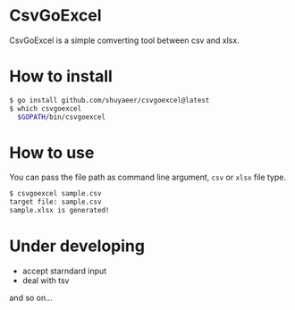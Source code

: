 # CsvGoExcel

CsvGoExcel is a simple comverting tool between csv and xlsx.

# How to install

```bash
$ go install github.com/shuyaeer/csvgoexcel@latest
$ which csvgoexcel
  $GOPATH/bin/csvgoexcel
```

# How to use

You can pass the file path as command line argument, `csv` or `xlsx` file type.

```bash
$ csvgoexcel sample.csv
target file: sample.csv
sample.xlsx is generated!
```

# Under developing

- accept starndard input
- deal with tsv

and so on...
